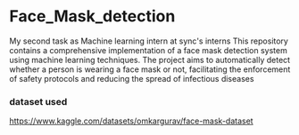 # Face_Mask_detection
My second task as Machine learning intern at sync's interns 
This repository contains a comprehensive implementation of a face mask detection system using machine learning techniques. The project aims to automatically detect whether a person is wearing a face mask or not, facilitating the enforcement of safety protocols and reducing the spread of infectious diseases
### dataset used
https://www.kaggle.com/datasets/omkargurav/face-mask-dataset
